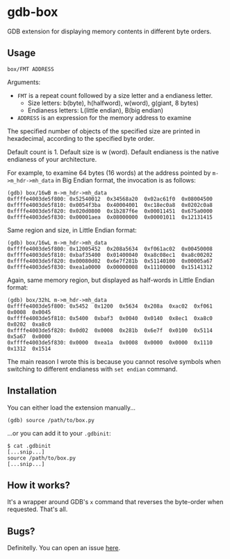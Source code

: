# gdb-box

GDB extension for displaying memory contents in different byte orders.

## Usage
`box/FMT ADDRESS`

Arguments:
   - `FMT` is a repeat count followed by a size letter and a endianess letter.
       - Size letters: b(byte), h(halfword), w(word), g(giant, 8 bytes)
       - Endianess letters: L(little endian), B(big endian)
   - `ADDRESS` is an expression for the memory address to examine

The specified number of objects of the specified size are printed in
hexadecimal, according to the specified byte order.

Default count is 1. Default size is w (word). Default endianess is the
native endianess of your architecture.

For example, to examine 64 bytes (16 words) at the address pointed by `m->m_hdr->mh_data` in Big Endian format, the invocation is as follows:
```
(gdb) box/16wB m->m_hdr->mh_data
0xffffe4003de5f800:	0x52540012	0x34568a20	0x02ac61f0	0x08004500
0xffffe4003de5f810:	0x0054f3ba	0x40004001	0xc18ec0a8	0x0202c0a8
0xffffe4003de5f820:	0x020d0800	0x1b287f6e	0x00011451	0x675a0000
0xffffe4003de5f830:	0x00001aea	0x08000000	0x00001011	0x12131415
```

Same region and size, in Little Endian format:
```
(gdb) box/16wL m->m_hdr->mh_data
0xffffe4003de5f800:	0x12005452	0x208a5634	0xf061ac02	0x00450008
0xffffe4003de5f810:	0xbaf35400	0x01400040	0xa8c08ec1	0xa8c00202
0xffffe4003de5f820:	0x00080d02	0x6e7f281b	0x51140100	0x00005a67
0xffffe4003de5f830:	0xea1a0000	0x00000008	0x11100000	0x15141312
```

Again, same memory region, but displayed as half-words in Little Endian format:
```
(gdb) box/32hL m->m_hdr->mh_data
0xffffe4003de5f800:	0x5452	0x1200	0x5634	0x208a	0xac02	0xf061	0x0008	0x0045
0xffffe4003de5f810:	0x5400	0xbaf3	0x0040	0x0140	0x8ec1	0xa8c0	0x0202	0xa8c0
0xffffe4003de5f820:	0x0d02	0x0008	0x281b	0x6e7f	0x0100	0x5114	0x5a67	0x0000
0xffffe4003de5f830:	0x0000	0xea1a	0x0008	0x0000	0x0000	0x1110	0x1312	0x1514
```

The main reason I wrote this is because you cannot resolve symbols when switching to different endianess with `set endian` command.

## Installation

You can either load the extension manually...

```
(gdb) source /path/to/box.py
```
...or you can add it to your `.gdbinit`:

```
$ cat .gdbinit
[...snip...]
source /path/to/box.py
[...snip...]
```

## How it works?

It's a wrapper around GDB's `x` command that reverses the byte-order when requested. That's all.

## Bugs?

Definitelly. You can open an issue [here](https://github.com/pageflt/gdb-box/issues).
